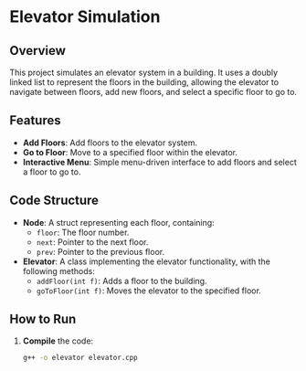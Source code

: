 # Elevator Simulation

## Overview
This project simulates an elevator system in a building. It uses a doubly linked list to represent the floors in the building, allowing the elevator to navigate between floors, add new floors, and select a specific floor to go to.

## Features
- **Add Floors**: Add floors to the elevator system.
- **Go to Floor**: Move to a specified floor within the elevator.
- **Interactive Menu**: Simple menu-driven interface to add floors and select a floor to go to.

## Code Structure
- **Node**: A struct representing each floor, containing:
  - `floor`: The floor number.
  - `next`: Pointer to the next floor.
  - `prev`: Pointer to the previous floor.
- **Elevator**: A class implementing the elevator functionality, with the following methods:
  - `addFloor(int f)`: Adds a floor to the building.
  - `goToFloor(int f)`: Moves the elevator to the specified floor.

## How to Run
1. **Compile** the code:
   ```bash
   g++ -o elevator elevator.cpp
